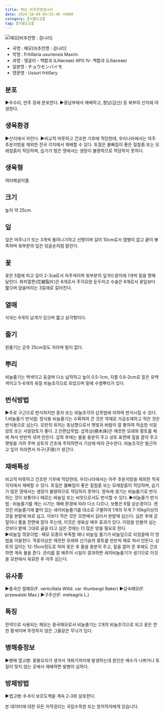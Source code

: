 ```yaml
---
title: 패모_비추천명검나리
date: 2024-10-09 04:55:40 +0800
category: [식물도감]
tag: [식물도감]
---
```




![패모[비추천명 : 검나리]](/fileUpload/plants/basic/Liliaceae/Fritillaria/16507/2_th2.JPG)
- 국명 : 패모[비추천명 : 검나리]
- 학명 : Fritillaria usuriensis Maxim.
- 과명 : 앵글러 - 백합과 (Liliaceae) APG Ⅳ- 백합과 (Liliaceae)
- 일본명 : チョウセンバイモ
- 영문명 : Ussuri fritillary


## 분포
▶우수리, 만주 등에 분포한다.▶중남부에서 재배하고, 함남(갑산) 등 북부의 산지에 야생한다.
## 생육환경
▶산지에서 자란다. ▶비교적 따뜻하고 건조한 기후에 적당한데, 우리나라에서는 아주 추운지방을 제외한 전국 각지에서 재배할 수 있다. 토질은 물빠짐이 좋은 질찰흙 또는 모래참흙이 적당하며, 습기가 많은 땅에서는 생장이 불량하므로 적당하지 못하다.
## 생육형
여러해살이풀.
## 크기
높이 약 25cm.
## 잎
잎은 마주나기 또는 3개씩 돌려나기하고 선형이며 길이 10cm로서 엽병이 없고 끝이 뾰족하며 윗부분의 잎은 덩굴손처럼 말린다.
## 꽃
꽃은 5월에 피고 길이 2-3㎝로서 자주색이며 윗부분의 잎겨드랑이에 1개씩 밑을 향해 달린다. 화피열편(花被裂片)은 6개로서 주걱모양 둔두이고 수술은 6개로서 꽃잎보다 짧으며 암술머리는 3갈래로 갈라진다.
## 열매
삭과는 6개의 날개가 있으며 짧고 삼각형이다.
## 줄기
원줄기는 곧추 25cm정도 자라며 털이 없다.
## 뿌리
비늘줄기는 백색이고 둥글며 다소 납작하고 높이 0.5-1cm, 지름 0.8-2cm로 짙은 유백색이고 5-6개의 육질 비늘조각으로 되었으며 밑에 수염뿌리가 있다.
## 번식방법
▶주로 구근으로 번식하지만 종자 또는 비늘조각의 삽목법에 의하여 번식시킬 수 있다.1.비늘줄기 번식법: 정식용 비늘줄기는 수확하여 큰 것은 약재로 가공조제하고 작은 것은  번식용으로 심는다. 모판의 위치는 동남향으로서 햇빛과 바람이 잘 통하여 적습한 식질양토 또는 사질양토가 좋다.2.인편삽목법: 삽목상(揷木床)은 깨끗한 모래와 황토를 체에 쳐서 반반씩 섞어 만든다. 삽목 후에는 물을 충분히 주고 상토 표면에 짚을 깔아 주고 햇빛을 가려 주며 상토의 건조에 주의하면서 기상에 따라 관수한다. 비늘조각은 발근하고 잎이 자라면서 자구(子球)가 생긴다.
## 재배특성
비교적 따뜻하고 건조한 기후에 적당한데, 우리나라에서는 아주 추운지방을 제외한 적국 각지에서 재배할 수 있다.  토질은 물빠짐이 좋은 질참흙 또는 모래참흙이 적당하며, 습기가 많은 땅에서는 생장이 불량하므로 적당하지 못하다.땅속에 생기는 비늘줄기로 번식하는 것이 보통이나 때로는 바늘잎 또는 씨앗으로서도 번식할 수 있다.▶비늘줄기 번식법 : 비늘줄기를 캐는 시기는 재배 환경에 따라 다소 다르나, 보통은 6월 상순경이다. 캔 것은 비늘줄기에 붙어 있는 새끼비늘줄기를 대소로 구별하여 1개의 무게 7-10kg이상의 것을 본밭에 바로 심고, 이보다 작은 것은 모판에서 길러서 본밭에 심는다. 심은 후에 곧 짚이나 풀을 전면에 깔아 주는데, 이것은 생육상 매우 효과가 있다. 이랑을 만들어 심는 것보다 밭에 그대로 골을 타고 심은 것에는 더 많은 양을 필요로 한다.  ▶비늘잎 꺾꽂이법 : 패모 모종이 부족할 때나 비늘잎 줄기가 비늘잎으로 되었을때 이 방법을 이용한다. 꺽꽂이상은 깨끗한 모래와 산기슭의 황토를 반반씩 체로 쳐서 만든다. 상토의 깊이는 12-15cm정도로 하여 꽂은 후 물을 충분히 주고, 짚을 깔아 준 후에도 건조하면 계속 물을 준다. 관리를 잘 해주어 시일이 경과하면 새끼비늘줄기가 생기므로 이것을 모판에서 육묘한 후 아주 심는다.
## 유사종
▶중국산 절패모(F. verticillata Willd. var. thunbergii Baker)▶감숙패모(F. przewalski Max.)▶구주산(F. meleagris L.)
## 특징
한약으로 사용되는 패모는 중국패모로서 비늘줄기는 2개의 비늘조각으로 되고 꽃은 연한 황색이며 뚜렷하지 않은 그물같은 무늬가 있다.
## 병해충정보
▶병해엽고병: 꽃봉오리가 생겨서 개화기까지에 발생하는데 원인은 배수가 나쁘거나 토질이 맞지 않는 곳에서 재배하면 발병이 심하다.
## 방제방법
▶엽고병: 6-6식 보르도액을 계속 2-3회 살포한다.






본 데이터에 대한 모든 저작권리는 국립수목원 또는 원저작자에게 있습니다.
